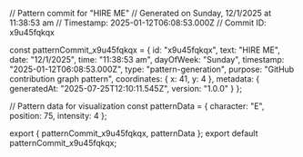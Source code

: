 // Pattern commit for "HIRE ME"
// Generated on Sunday, 12/1/2025 at 11:38:53 am
// Timestamp: 2025-01-12T06:08:53.000Z
// Commit ID: x9u45fqkqx

const patternCommit_x9u45fqkqx = {
  id: "x9u45fqkqx",
  text: "HIRE ME",
  date: "12/1/2025",
  time: "11:38:53 am",
  dayOfWeek: "Sunday",
  timestamp: "2025-01-12T06:08:53.000Z",
  type: "pattern-generation",
  purpose: "GitHub contribution graph pattern",
  coordinates: {
    x: 41,
    y: 4
  },
  metadata: {
    generatedAt: "2025-07-25T12:10:11.545Z",
    version: "1.0.0"
  }
};

// Pattern data for visualization
const patternData = {
  character: "E",
  position: 75,
  intensity: 4
};

export { patternCommit_x9u45fqkqx, patternData };
export default patternCommit_x9u45fqkqx;
